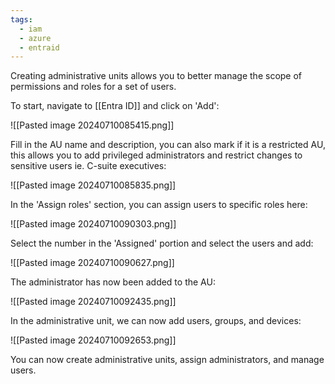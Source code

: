 ```yaml
---
tags:
  - iam
  - azure
  - entraid
---
```

Creating administrative units allows you to better manage the scope of permissions and roles for a set of users.

To start, navigate to [[Entra ID]] and click on 'Add':

![[Pasted image 20240710085415.png]]

Fill in the AU name and description, you can also mark if it is a restricted AU, this allows you to add privileged administrators and restrict changes to sensitive users ie. C-suite executives:

![[Pasted image 20240710085835.png]]

In the 'Assign roles' section, you can assign users to specific roles here:

![[Pasted image 20240710090303.png]]

Select the number in the 'Assigned' portion and select the users and add:

![[Pasted image 20240710090627.png]]

The administrator has now been added to the AU:

![[Pasted image 20240710092435.png]]

In the administrative unit, we can now add users, groups, and devices:

![[Pasted image 20240710092653.png]]

You can now create administrative units, assign administrators, and manage users.

